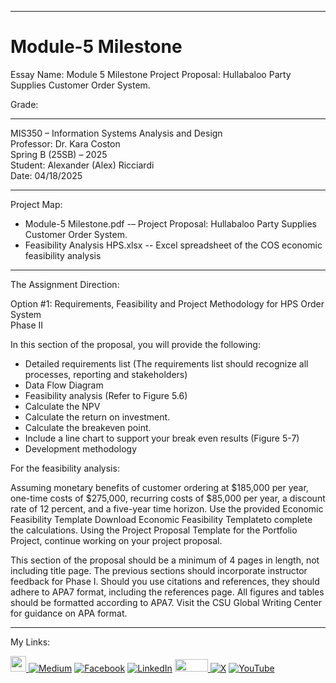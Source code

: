 ﻿-----------------------------------------------------------------------------------------------------------------------------
# Module-5 Milestone 
Essay Name: Module 5 Milestone Project Proposal: Hullabaloo Party Supplies Customer Order System.    

Grade: 

-----------------------------------------------------------------------------------------------------------------------------

MIS350 – Information Systems Analysis and Design  
Professor: Dr. Kara Coston  
Spring B (25SB) – 2025   
Student: Alexander (Alex) Ricciardi  
Date: 04/18/2025  

-----------------------------------------------------------------------------------------------------------------------------

Project Map:   
- Module-5 Milestone.pdf -– Project Proposal: Hullabaloo Party Supplies Customer Order System.   
- Feasibility Analysis HPS.xlsx -- Excel spreadsheet of the COS economic feasibility analysis 

-----------------------------------------------------------------------------------------------------------------------------

The Assignment Direction:    

Option #1: Requirements, Feasibility and Project Methodology for HPS Order System  
Phase II 

In this section of the proposal, you will provide the following:

- Detailed requirements list (The requirements list should recognize all processes, reporting and stakeholders)
- Data Flow Diagram
- Feasibility analysis (Refer to Figure 5.6)
- Calculate the NPV
- Calculate the return on investment.
- Calculate the breakeven point.
- Include a line chart to support your break even results (Figure 5-7)
- Development methodology

For the feasibility analysis:

 Assuming monetary benefits of customer ordering at $185,000 per year, one-time costs of $275,000, recurring costs of $85,000 per year, a discount rate of 12 percent, and a five-year time horizon. Use the provided Economic Feasibility Template Download Economic Feasibility Templateto complete the calculations.
Using the Project Proposal Template for the Portfolio Project, continue working on your project proposal.

 This section of the proposal should be a minimum of 4 pages in length, not including title page. The previous sections should incorporate instructor feedback for Phase I. Should you use citations and references, they should adhere to APA7 format, including the references page.  All figures and tables should be formatted according to APA7. Visit the CSU Global Writing Center for guidance on APA format.

-----------------------------------------------------------------------------------------------------------------------------

My Links:   

<span><a href="https://www.alexomegapy.com" target="_blank"><img width="25" height="25" src="https://github.com/user-attachments/assets/a8e0ea66-5d8f-43b3-8fff-2c3d74d57f53"></span>    [![Medium](https://img.shields.io/badge/Medium-12100E?style=for-the-badge&logo=medium&logoColor=whit)](https://medium.com/@alex.omegapy)    [![Facebook](https://img.shields.io/badge/Facebook-%231877F2.svg?logo=Facebook&logoColor=white)](https://www.facebook.com/profile.php?id=100089638857137)    [![LinkedIn](https://img.shields.io/badge/LinkedIn-%230077B5.svg?logo=linkedin&logoColor=white)](https://linkedin.com/in/alex-ricciardi)    <span><a href="https://www.threads.net/@alexomegapy?hl=en" target="_blank"><img width="53" height="20" src="https://github.com/user-attachments/assets/58c9e833-4501-42e4-b4fe-39ffafba99b2"></span>    [![X](https://img.shields.io/badge/X-black.svg?logo=X&logoColor=white)](https://x.com/AlexOmegapy)    [![YouTube](https://img.shields.io/badge/YouTube-%23FF0000.svg?logo=YouTube&logoColor=white)](https://www.youtube.com/channel/UC4rMaQ7sqywMZkfS1xGh2AA) 


